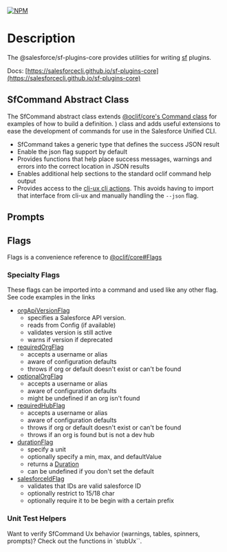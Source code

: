 [![NPM](https://img.shields.io/npm/v/@salesforce/sf-plugins-core.svg)](https://www.npmjs.com/package/@salesforce/sf-plugins-core)

# Description

The @salesforce/sf-plugins-core provides utilities for writing [sf](https://github.com/salesforcecli/cli) plugins.

Docs: [https://salesforcecli.github.io/sf-plugins-core](https://salesforcecli.github.io/sf-plugins-core)

## SfCommand Abstract Class

The SfCommand abstract class extends [@oclif/core's Command class](https://github.com/oclif/core/blob/main/src/command.ts) for examples of how to build a definition.
) class and adds useful extensions to ease the development of commands for use in the Salesforce Unified CLI.

- SfCommand takes a generic type that defines the success JSON result
- Enable the json flag support by default
- Provides functions that help place success messages, warnings and errors into the correct location in JSON results
- Enables additional help sections to the standard oclif command help output
- Provides access to the [cli-ux cli actions](https://github.com/oclif/cli-ux#cliaction). This avoids having to import that interface from cli-ux and manually handling the `--json` flag.

## Prompts

## Flags

Flags is a convenience reference to [@oclif/core#Flags](https://github.com/oclif/core/blob/main/src/flags.ts)

### Specialty Flags

These flags can be imported into a command and used like any other flag. See code examples in the links

- [orgApiVersionFlag](src/flags/orgApiVersion.ts)
  - specifies a Salesforce API version.
  - reads from Config (if available)
  - validates version is still active
  - warns if version if deprecated
- [requiredOrgFlag](src/flags/orgFlags.ts)
  - accepts a username or alias
  - aware of configuration defaults
  - throws if org or default doesn't exist or can't be found
- [optionalOrgFlag](src/flags/orgFlags.ts)
  - accepts a username or alias
  - aware of configuration defaults
  - might be undefined if an org isn't found
- [requiredHubFlag](src/flags/orgFlags.ts)
  - accepts a username or alias
  - aware of configuration defaults
  - throws if org or default doesn't exist or can't be found
  - throws if an org is found but is not a dev hub
- [durationFlag](src/flags/duration.ts)
  - specify a unit
  - optionally specify a min, max, and defaultValue
  - returns a [Duration](https://github.com/forcedotcom/kit/blob/main/src/duration.ts)
  - can be undefined if you don't set the default
- [salesforceIdFlag](src/flags/salesforceId.ts)
  - validates that IDs are valid salesforce ID
  - optionally restrict to 15/18 char
  - optionally require it to be begin with a certain prefix

### Unit Test Helpers

Want to verify SfCommand Ux behavior (warnings, tables, spinners, prompts)? Check out the functions in `stubUx``.
